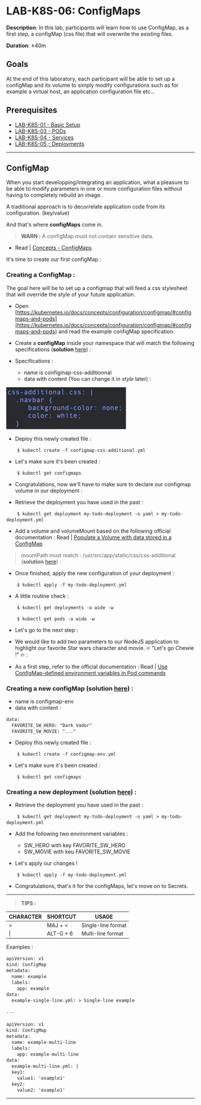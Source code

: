 # LAB-K8S-06: ConfigMaps

**Description**: In this lab, participants will learn how to use ConfigMap, as a first step, a configMap (css file) that will overwrite the existing files.

**Duration**: ±40m

## Goals
At the end of this laboratory, each participant will be able to set up a configMap and its volume to simply modify configurations such as for example a virtual host, an application configuration file etc...

## Prerequisites
 - [LAB-K8S-01 - Basic Setup](../LAB-K8S-01/README.MD)
 - [LAB-K8S-03 - PODs](../LAB-K8S-03/README.MD)
 - [LAB-K8S-04 - Services](../LAB-K8S-04/README.MD)
 - [LAB-K8S-05 - Deployments](../LAB-K8S-05/README.MD)

---
## ConfigMap
When you start developping/integrating an application, what a pleasure to be able to modify parameters in one or more configuration files without having to completely rebuild an image.

A traditional approach is to decorrelate application code from its configuration. (key/value)

And that's where **configMaps** come in.

>**WARN :** A configMap must not contain sensitive data.

 - Read | [Concepts - ConfigMaps](https://kubernetes.io/docs/concepts/configuration/configmap/)
 
It's time to create our first configMap :

### Creating a ConfigMap :

The goal here will be to set up a configmap that will feed a css stylesheet that will override the style of your future application.

- Open [https://kubernetes.io/docs/concepts/configuration/configmap/#configmaps-and-pods](https://kubernetes.io/docs/concepts/configuration/configmap/#configmaps-and-pods) and read the example configMap specification.

- Create a  **configMap**  inside your namespace that will match the following specifications (**solution**  [here](https://github.com/sokube/kubernetes-training/blob/master/LAB-K8S-06/solutions/01-simple-todo-configmap.yml)) :
- Specifications : 

	- name is configmap-css-additionnal
	- data with content (You can change it in *style* later) :

![content-configmap](./img/02-configmap.png)

- Deploy this newly created file : 
``` shell
    $ kubectl create -f configmap-css-additional.yml
```
- Let's make sure it's been created :
``` shell
    $ kubectl get configmaps
```    
- Congratulations, now we'll have to make sure to declare our configmap volume in our deployment : 

 - Retrieve the deployment you have used in the past :
``` shell
    $ kubectl get deployment my-todo-deployment -o yaml > my-todo-deployment.yml
```

- Add a volume and volumeMount based on the following official documentation : Read | [Populate a Volume with data stored in a ConfigMap
](https://kubernetes.io/docs/tasks/configure-pod-container/configure-pod-configmap/#populate-a-volume-with-data-stored-in-a-configmap)
> mountPath must match : /usr/src/app/static/css/css-additional (**solution**  [here](https://github.com/sokube/kubernetes-training/blob/master/LAB-K8S-06/solutions/02-simple-todo-pod-deployment-configmap.yml)) :

- Once finished, apply the new configuration of your deployment :

``` shell
    $ kubectl apply -f my-todo-deployment.yml
```
- A little routine check :

``` shell
    $ kubectl get deployments -o wide -w
```

``` shell
    $ kubectl get pods -o wide -w
```

- Let's go to the next step :
- We would like to add two parameters to our NodeJS application to highlight our favorite Star wars character and movie. 🔥 "Let's go Chewie !" 🔥 :

- As a first step, refer to the official documentation : Read | [Use ConfigMap-defined environment variables in Pod commands
](https://kubernetes.io/docs/tasks/configure-pod-container/configure-pod-configmap/#use-configmap-defined-environment-variables-in-pod-commands)

### Creating a new configMap (**solution**  [here](https://github.com/sokube/kubernetes-training/blob/master/LAB-K8S-06/solutions/03-simple-todo-configmap-env.yml)) : 

- name is configmap-env
- data with content :
``` shell
data:
  FAVORITE_SW_HERO: "Dark Vador"
  FAVORITE_SW_MOVIE: "..."
```

- Deploy this newly created file : 
``` shell
    $ kubectl create -f configmap-env.yml
```

- Let's make sure it's been created :
``` shell
    $ kubectl get configmaps
```

### Creating a new deployment (**solution**  [here](https://github.com/sokube/kubernetes-training/blob/master/LAB-K8S-06/solutions/04-simple-todo-pod-deployment-configmap-env.yml)) :

 - Retrieve the deployment you have used in the past :
``` shell
    $ kubectl get deployment my-todo-deployment -o yaml > my-todo-deployment.yml
```

- Add the following two environment variables :

	- SW_HERO with key FAVORITE_SW_HERO
	- SW_MOVIE with keu FAVORITE_SW_MOVIE
	
- Let's apply our changes ! 

``` shell
    $ kubectl apply -f my-todo-deployment.yml
```

- Congratulations, that's it for the configMaps, let's move on to Secrets.
--- 
> **TIPS :**

| CHARACTER | SHORTCUT | USAGE |
|--|--|--|
| > | MAJ + < | Single-line format |
| \| | ALT-G + 6 | Multi-line format |

Examples : 

    apiVersion: v1
    kind: ConfigMap
    metadata:
      name: example
      labels:
        app: example
    data:
      example-single-line.yml: > Single-line example
	
    ---
    
    apiVersion: v1
    kind: ConfigMap
    metadata:
      name: example-multi-line
      labels:
        app: example-multi-line
    data:
      example-multi-line.yml: | 
	  key1:
	    value1: 'example1'
	  key2:
	    value2: 'example1'
	  
---
